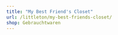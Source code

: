 ```yaml
---
title: "My Best Friend's Closet"
url: /littleton/my-best-friends-closet/
shop: Gebrauchtwaren
---
```


